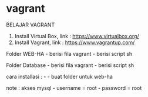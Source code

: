 # vagrant
BELAJAR VAGRANT
1. Install Virtual Box, link : https://www.virtualbox.org/
2. Install Vagrant, link : https://www.vagrantup.com/

Folder WEB-HA
    - berisi fila vagrant
    - berisi script sh

Folder Database
    - berisi fila vagrant
    - berisi script sh

cara installasi :
    - 
    - buat folder untuk web-ha


note :
akses mysql
    - username = root
    - password = root
